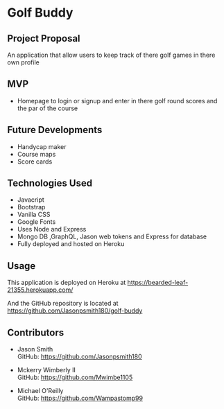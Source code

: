 # Golf Buddy

## Project Proposal
An application that allow users to keep track of there golf games in there own profile

## MVP
* Homepage to login or signup and enter in there golf round scores and the par of the course


## Future Developments
* Handycap maker
* Course maps 
* Score cards

## Technologies Used

* Javacript
* Bootstrap
* Vanilla CSS
* Google Fonts
* Uses Node and Express 
* Mongo DB ,GraphQL, Jason web tokens and Express for database
* Fully deployed and hosted on Heroku

## Usage
This application is deployed on Heroku at https://bearded-leaf-21355.herokuapp.com/

And the GitHub repository is located at https://github.com/Jasonpsmith180/golf-buddy

## Contributors

* Jason Smith   
GitHub: https://github.com/Jasonpsmith180

* Mckerry Wimberly II    
GitHub: https://github.com/Mwimbe1105

* Michael O'Reilly   
GitHub: https://github.com/Wampastomp99
